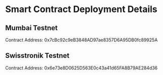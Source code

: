 # Smart Contract Deployment Details

## Mumbai Testnet

Contract Address: 0x7cBc92c9eB3848AD97ae8357D6A95DB0fc89925A

## Swisstronik Testnet

Contract Address: 0x6e73e8D0625D563E0c43a41d65FA8B79AE284d36
